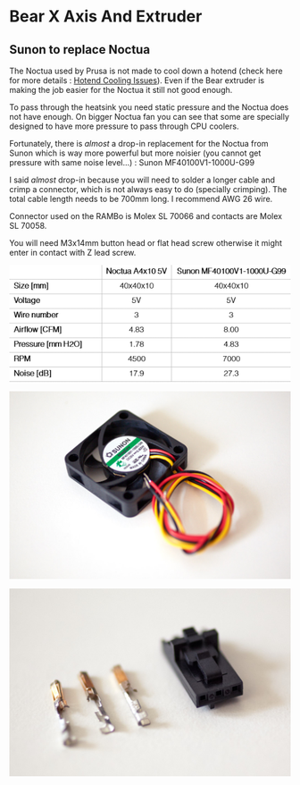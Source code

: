 # Bear X Axis And Extruder

## Sunon to replace Noctua

The Noctua used by Prusa is not made to cool down a hotend (check here for more details : [Hotend Cooling Issues](http://prusaowners.com/wiki/index.php?title=How_to_make_prints_better_on_the_mk3#Hotend_Cooling_Issues)). Even if the Bear extruder is making the job easier for the Noctua it still not good enough.

To pass through the heatsink you need static pressure and the Noctua does not have enough. On bigger Noctua fan you can see that some are specially designed to have more pressure to pass through CPU coolers.

Fortunately, there is *almost* a drop-in replacement for the Noctua from Sunon which is way more powerful but more noisier (you cannot get pressure with same noise level...) :
Sunon MF40100V1-1000U-G99

I said *almost* drop-in because you will need to solder a longer cable and crimp a connector, which is not always easy to do (specially crimping). The total cable length needs to be 700mm long. I recommend AWG 26 wire.

Connector used on the RAMBo is Molex SL 70066 and contacts are Molex SL 70058.

You will need M3x14mm button head or flat head screw otherwise it might enter in contact with Z lead screw.

![Noctua vs Sunon](noctua_vs_sunon.png)


![Sunon fan](sunon.jpg)


![Connector](connector.jpg)
